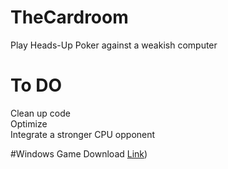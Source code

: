 # TheCardroom
Play Heads-Up Poker against a weakish computer

# To DO
Clean up code <br />
Optimize <br />
Integrate a stronger CPU opponent <br />

#Windows Game Download [Link]([url](https://drive.google.com/drive/folders/1KGlTA3i7NqIwvmB3z5YdyKESxVqcE-9E)https://drive.google.com/drive/folders/1KGlTA3i7NqIwvmB3z5YdyKESxVqcE-9E))
